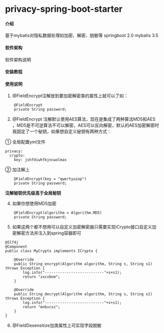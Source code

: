 # privacy-spring-boot-starter

#### 介绍
基于mybatis对隐私数据处理如加密、解密、脱敏等
springboot 2.0
mybatis 3.5

#### 软件架构
软件架构说明


#### 安装教程


#### 使用说明

1.  @FieldEncrypt注解放到要加密解密类的属性上就可以了如：

```
    @FieldEncrypt
    private String password;

```

2.  @FieldEncrypt 注解默认使用AES算法，现在是集成了两种算法MD5和AES ，MD5是不可逆算法不可以解密，AES可以反向解密，默认的AES加密解密时我固定了一个秘钥，如果想自定义秘钥有两种方式：

① 全局配置yml文件

```
privacy:
  crypto:
    key: jshfdiwhfkjncwolmas
```

② 加注解上

```
    @FieldEncrypt(key = "qwertyuiop")
    private String password;
```
 **注解秘钥优先级高于全局秘钥** 

4.  如果你想使用MD5加密

```
    @FieldEncrypt(algorithm = Algorithm.MD5)
    private String password;
```
5.  如果这两个都不想用可以自定义加密解密器只需要实现ICrypto接口自定义加密解密方法并注入到spring容器即可

```
@Slf4j
@Component
public class MyCrypto implements ICrypto {

    @Override
    public String encrypt(Algorithm algorithm, String s, String s1) throws Exception {
        log.info("---------------------------"+s+s1);
        return "zxcvbnm";
    }

    @Override
    public String decrypt(Algorithm algorithm, String s, String s1) throws Exception {
        log.info("---------------------------"+s+s1);
        return "mnbvcxz";
    }
}
```
6.  @FieldDesensitize加类属性上可实现字段脱敏